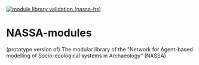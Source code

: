 [![module library validation (nassa-hs)](https://github.com/Andros-Spica/NASSA-modules/actions/workflows/validation.yml/badge.svg?branch=main)](https://github.com/Andros-Spica/NASSA-modules/actions/workflows/validation.yml)

# NASSA-modules
(prototype version of) The modular library of the "Network for Agent-based modelling of Socio-ecological systems in Archaeology" (NASSA)

